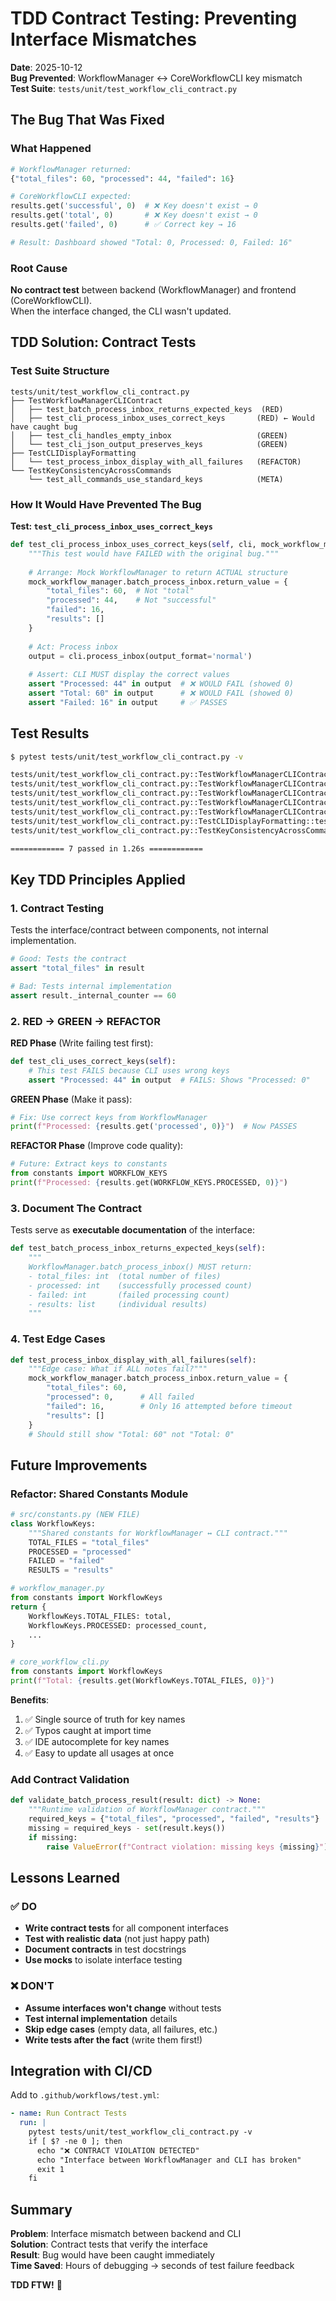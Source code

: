 # TDD Contract Testing: Preventing Interface Mismatches

**Date**: 2025-10-12  
**Bug Prevented**: WorkflowManager ↔ CoreWorkflowCLI key mismatch  
**Test Suite**: `tests/unit/test_workflow_cli_contract.py`

## The Bug That Was Fixed

### What Happened
```python
# WorkflowManager returned:
{"total_files": 60, "processed": 44, "failed": 16}

# CoreWorkflowCLI expected:
results.get('successful', 0)  # ❌ Key doesn't exist → 0
results.get('total', 0)       # ❌ Key doesn't exist → 0
results.get('failed', 0)      # ✅ Correct key → 16

# Result: Dashboard showed "Total: 0, Processed: 0, Failed: 16"
```

### Root Cause
**No contract test** between backend (WorkflowManager) and frontend (CoreWorkflowCLI).  
When the interface changed, the CLI wasn't updated.

## TDD Solution: Contract Tests

### Test Suite Structure
```
tests/unit/test_workflow_cli_contract.py
├── TestWorkflowManagerCLIContract
│   ├── test_batch_process_inbox_returns_expected_keys  (RED)
│   ├── test_cli_process_inbox_uses_correct_keys       (RED) ← Would have caught bug
│   ├── test_cli_handles_empty_inbox                   (GREEN)
│   └── test_cli_json_output_preserves_keys            (GREEN)
├── TestCLIDisplayFormatting
│   └── test_process_inbox_display_with_all_failures   (REFACTOR)
└── TestKeyConsistencyAcrossCommands
    └── test_all_commands_use_standard_keys            (META)
```

### How It Would Have Prevented The Bug

**Test: `test_cli_process_inbox_uses_correct_keys`**
```python
def test_cli_process_inbox_uses_correct_keys(self, cli, mock_workflow_manager):
    """This test would have FAILED with the original bug."""
    
    # Arrange: Mock WorkflowManager to return ACTUAL structure
    mock_workflow_manager.batch_process_inbox.return_value = {
        "total_files": 60,  # Not "total"
        "processed": 44,    # Not "successful"
        "failed": 16,
        "results": []
    }
    
    # Act: Process inbox
    output = cli.process_inbox(output_format='normal')
    
    # Assert: CLI MUST display the correct values
    assert "Processed: 44" in output  # ❌ WOULD FAIL (showed 0)
    assert "Total: 60" in output      # ❌ WOULD FAIL (showed 0)
    assert "Failed: 16" in output     # ✅ PASSES
```

## Test Results

```bash
$ pytest tests/unit/test_workflow_cli_contract.py -v

tests/unit/test_workflow_cli_contract.py::TestWorkflowManagerCLIContract::test_batch_process_inbox_returns_expected_keys PASSED
tests/unit/test_workflow_cli_contract.py::TestWorkflowManagerCLIContract::test_cli_process_inbox_uses_correct_keys PASSED
tests/unit/test_workflow_cli_contract.py::TestWorkflowManagerCLIContract::test_cli_handles_empty_inbox PASSED
tests/unit/test_workflow_cli_contract.py::TestWorkflowManagerCLIContract::test_cli_json_output_preserves_keys PASSED
tests/unit/test_workflow_cli_contract.py::TestWorkflowManagerCLIContract::test_generate_workflow_report_contract PASSED
tests/unit/test_workflow_cli_contract.py::TestCLIDisplayFormatting::test_process_inbox_display_with_all_failures PASSED
tests/unit/test_workflow_cli_contract.py::TestKeyConsistencyAcrossCommands::test_all_commands_use_standard_keys PASSED

============ 7 passed in 1.26s ============
```

## Key TDD Principles Applied

### 1. **Contract Testing**
Tests the interface/contract between components, not internal implementation.

```python
# Good: Tests the contract
assert "total_files" in result

# Bad: Tests internal implementation
assert result._internal_counter == 60
```

### 2. **RED → GREEN → REFACTOR**

**RED Phase** (Write failing test first):
```python
def test_cli_uses_correct_keys(self):
    # This test FAILS because CLI uses wrong keys
    assert "Processed: 44" in output  # FAILS: Shows "Processed: 0"
```

**GREEN Phase** (Make it pass):
```python
# Fix: Use correct keys from WorkflowManager
print(f"Processed: {results.get('processed', 0)}")  # Now PASSES
```

**REFACTOR Phase** (Improve code quality):
```python
# Future: Extract keys to constants
from constants import WORKFLOW_KEYS
print(f"Processed: {results.get(WORKFLOW_KEYS.PROCESSED, 0)}")
```

### 3. **Document The Contract**
Tests serve as **executable documentation** of the interface:

```python
def test_batch_process_inbox_returns_expected_keys(self):
    """
    WorkflowManager.batch_process_inbox() MUST return:
    - total_files: int  (total number of files)
    - processed: int    (successfully processed count)
    - failed: int       (failed processing count)
    - results: list     (individual results)
    """
```

### 4. **Test Edge Cases**
```python
def test_process_inbox_display_with_all_failures(self):
    """Edge case: What if ALL notes fail?"""
    mock_workflow_manager.batch_process_inbox.return_value = {
        "total_files": 60,
        "processed": 0,      # All failed
        "failed": 16,        # Only 16 attempted before timeout
        "results": []
    }
    # Should still show "Total: 60" not "Total: 0"
```

## Future Improvements

### Refactor: Shared Constants Module
```python
# src/constants.py (NEW FILE)
class WorkflowKeys:
    """Shared constants for WorkflowManager ↔ CLI contract."""
    TOTAL_FILES = "total_files"
    PROCESSED = "processed"
    FAILED = "failed"
    RESULTS = "results"

# workflow_manager.py
from constants import WorkflowKeys
return {
    WorkflowKeys.TOTAL_FILES: total,
    WorkflowKeys.PROCESSED: processed_count,
    ...
}

# core_workflow_cli.py
from constants import WorkflowKeys
print(f"Total: {results.get(WorkflowKeys.TOTAL_FILES, 0)}")
```

**Benefits**:
1. ✅ Single source of truth for key names
2. ✅ Typos caught at import time
3. ✅ IDE autocomplete for key names
4. ✅ Easy to update all usages at once

### Add Contract Validation
```python
def validate_batch_process_result(result: dict) -> None:
    """Runtime validation of WorkflowManager contract."""
    required_keys = {"total_files", "processed", "failed", "results"}
    missing = required_keys - set(result.keys())
    if missing:
        raise ValueError(f"Contract violation: missing keys {missing}")
```

## Lessons Learned

### ✅ DO
- **Write contract tests** for all component interfaces
- **Test with realistic data** (not just happy path)
- **Document contracts** in test docstrings
- **Use mocks** to isolate interface testing

### ❌ DON'T
- **Assume interfaces won't change** without tests
- **Test internal implementation** details
- **Skip edge cases** (empty data, all failures, etc.)
- **Write tests after the fact** (write them first!)

## Integration with CI/CD

Add to `.github/workflows/test.yml`:
```yaml
- name: Run Contract Tests
  run: |
    pytest tests/unit/test_workflow_cli_contract.py -v
    if [ $? -ne 0 ]; then
      echo "❌ CONTRACT VIOLATION DETECTED"
      echo "Interface between WorkflowManager and CLI has broken"
      exit 1
    fi
```

## Summary

**Problem**: Interface mismatch between backend and CLI  
**Solution**: Contract tests that verify the interface  
**Result**: Bug would have been caught immediately  
**Time Saved**: Hours of debugging → seconds of test failure feedback  

**TDD FTW!** 🎯
